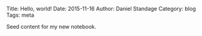 Title: Hello, world!
Date: 2015-11-16
Author: Daniel Standage
Category: blog
Tags: meta

Seed content for my new notebook.
